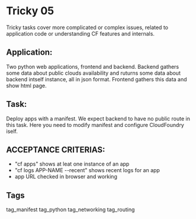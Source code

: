# Tricky 05
Tricky tasks cover more complicated or complex issues, related to 
application code or understanding CF features and internals.

## Application:
Two python web applications, frontend and backend. Backend gathers some data
about public clouds availability and ruturns some data about backend intself 
instance, all in json format. Frontend gathers this data and show html page. 

## Task:
Deploy apps with a manifest. We expect backend to have no public route 
in this task. Here you need to modify manifest and configure CloudFoundry iself.

## ACCEPTANCE CRITERIAS:
- "cf apps" shows at leat one instance of an app
- "cf logs APP-NAME --recent" shows recent logs for an app
- app URL checked in browser and working

## Tags
tag_manifest tag_python tag_networking tag_routing
